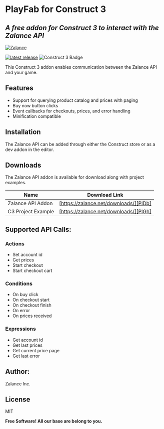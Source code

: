 # PlayFab for Construct 3
## _A free addon for Construct 3 to interact with the Zalance API_

[![Zalance](https://d3swsyk9jwm5ry.cloudfront.net/images/logo-diamond-black-441x84.png)](https://zalance.net/downloads/)


[![latest release](https://img.shields.io/badge/release-1.0.0.0-orange)](https://gitlab.com/brettops/tools/badgie/-/releases) ![Construct 3 Badge](https://img.shields.io/badge/Construct%203-00FFDA?logo=construct3&logoColor=000&style=flat)

This Construct 3 addon enables communication between the Zalance API and your game.
 
## Features

- Support for querying product catalog and prices with paging
- Buy now button clicks
- Event callbacks for checkouts, prices, and error handling
- Minification compatible


## Installation

The Zalance API can be added through either the Construct store or as a dev addon
in the editor.


## Downloads

The Zalance API addon is available for download along with project examples. 

| Name                  | Download Link                             |
| ------                | ------                                    |
| Zalance API Addon     | [https://zalance.net/downloads/][PlDb]    |
| C3 Project Example    | [https://zalance.net/downloads/][PlGh]    |

## Supported API Calls:

### Actions
- Set account id
- Get prices
- Start checkout
- Start checkout cart

### Conditions
- On buy click
- On checkout start
- On checkout finish
- On error
- On prices received

### Expressions
- Get account id
- Get last prices
- Get current price page
- Get last error

## Author: 

Zalance Inc.

## License

MIT

**Free Software! All our base are belong to you.**